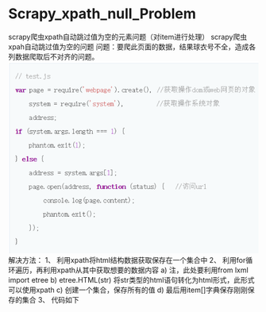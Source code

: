 # Scrapy_xpath_null_Problem
scrapy爬虫xpath自动跳过值为空的元素问题（对item进行处理）
scrapy爬虫xpah自动跳过值为空的问题
问题：要爬此页面的数据，结果球衣号不全，造成各列数据爬取后不对齐的问题。
 ![Alt Text](
     https://github.com/appliance/Scrapy_Selenium_PhantomJS/blob/master/1.png
    )
解决方法：
1、	利用xpath将html结构数据获取保存在一个集合中
2、	利用for循环遍历，再利用xpath从其中获取想要的数据内容
a)	注，此处要利用from lxml import etree
b)	etree.HTML(str)	将str类型的html语句转化为html形式，此形式可以使用xpath
c)	创建一个集合，保存所有的值
d)	最后用item[]字典保存刚刚保存的集合
3、	代码如下
 

